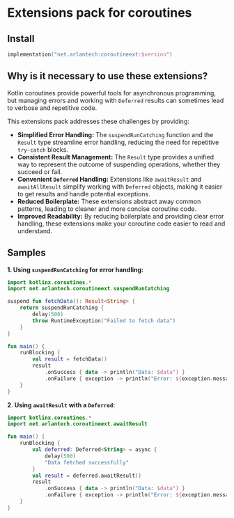 # Extensions pack for coroutines

## Install

```kotlin
implementation("net.arlantech:coroutineext:$version")
```

## Why is it necessary to use these extensions?

Kotlin coroutines provide powerful tools for asynchronous programming, but managing errors and working with `Deferred` results can sometimes lead to verbose and repetitive code. 

This extensions pack addresses these challenges by providing:
*   **Simplified Error Handling:**  The `suspendRunCatching` function and the `Result` type streamline error handling, reducing the need for repetitive `try-catch` blocks.
*   **Consistent Result Management:** The `Result` type provides a unified way to represent the outcome of suspending operations, whether they succeed or fail.
*   **Convenient `Deferred` Handling:** Extensions like `awaitResult` and `awaitAllResult` simplify working with `Deferred` objects, making it easier to get results and handle potential exceptions.
*   **Reduced Boilerplate:** These extensions abstract away common patterns, leading to cleaner and more concise coroutine code.
*   **Improved Readability:** By reducing boilerplate and providing clear error handling, these extensions make your coroutine code easier to read and understand.

## Samples

**1. Using `suspendRunCatching` for error handling:**
```kotlin
import kotlinx.coroutines.*
import net.arlantech.coroutineext.suspendRunCatching

suspend fun fetchData(): Result<String> { 
    return suspendRunCatching { 
        delay(500) 
        throw RuntimeException("Failed to fetch data") 
    } 
}

fun main() {
    runBlocking {
        val result = fetchData()
        result
            .onSuccess { data -> println("Data: $data") }
            .onFailure { exception -> println("Error: ${exception.message}") }
    }
}
```

**2. Using `awaitResult` with a `Deferred`:**
```kotlin
import kotlinx.coroutines.*
import net.arlantech.coroutineext.awaitResult

fun main() {
    runBlocking {
        val deferred: Deferred<String> = async {
            delay(500)
            "Data fetched successfully"
        }
        val result = deferred.awaitResult()
        result
            .onSuccess { data -> println("Data: $data") }
            .onFailure { exception -> println("Error: ${exception.message}") }
    }
}
```